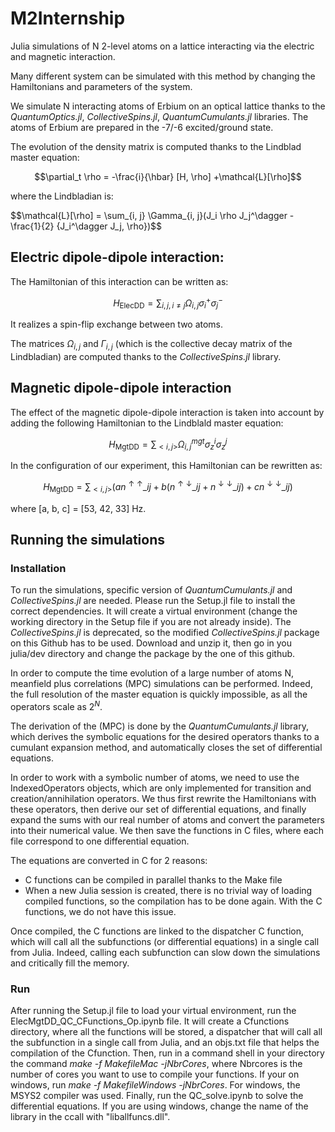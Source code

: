 # M2Internship
Julia simulations of N 2-level atoms on a lattice interacting via the electric and magnetic interaction.

Many different system can be simulated with this method by changing the Hamiltonians and parameters of the system.

We simulate N interacting atoms of Erbium on an optical lattice thanks to the _QuantumOptics.jl_, _CollectiveSpins.jl_, _QuantumCumulants.jl_ libraries. The atoms of Erbium are prepared in the -7/-6 excited/ground state.

The evolution of the density matrix is computed thanks to the Lindblad master equation:

$$\partial_t \rho = -\frac{i}{\hbar} [H, \rho] +\mathcal{L}[\rho]$$

where the Lindbladian is:

$$\mathcal{L}[\rho] = \sum_{i, j} \Gamma_{i, j}(J_i \rho J_j^\dagger - \frac{1}{2} \{J_i^\dagger J_j, \rho})$$


## Electric dipole-dipole interaction:

The Hamiltonian of this interaction can be written as:

$$H_{\text{ElecDD}} = \sum_{i, j, i \neq j} \Omega_{i, j}\sigma_i^+ \sigma_j^-$$

It realizes a spin-flip exchange between two atoms.

The matrices $\Omega_{i, j}$ and $\Gamma_{i, j}$ (which is the collective decay matrix of the Lindbladian) are computed thanks to the _CollectiveSpins.jl_ library.


## Magnetic dipole-dipole interaction

The effect of the magnetic dipole-dipole interaction is taken into account by adding the following Hamiltonian to the Lindblald master equation:

$$H_{\text{MgtDD}} = \sum_{<i, j>} \Omega_{i, j}^{mgt} \sigma_z^i \sigma_z^j$$

In the configuration of our experiment, this Hamiltonian can be rewritten as:

$$ H_{\text{MgtDD}} = \sum_{<i, j>} (a n^{\uparrow \uparrow}\_{ij} + b(n^{\uparrow \downarrow}\_{ij} + n^{\downarrow \downarrow}\_{ij}) + c n^{\downarrow \downarrow}\_{ij})$$

where  [a, b, c] = [53, 42, 33] Hz.

## Running the simulations

### Installation
To run the simulations, specific version of _QuantumCumulants.jl_ and _CollectiveSpins.jl_ are needed. Please run the Setup.jl file to install the correct dependencies. It will create a virtual environment (change the working directory in the Setup file if you are not already inside). The _CollectiveSpins.jl_ is deprecated, so the modified _CollectiveSpins.jl_ package on this Github has to be used. Download and unzip it, then go in you julia/dev directory and change the package by the one of this github.

In order to compute the time evolution of a large number of atoms N, meanfield plus correlations (MPC) simulations can be performed. Indeed, the full resolution of the master equation is quickly impossible, as all the operators scale as $2^N$.

The derivation of the (MPC) is done by the _QuantumCumulants.jl_ library, which derives the symbolic equations for the desired operators thanks to a cumulant expansion method, and automatically closes the set of differential equations.

In order to work with a symbolic number of atoms, we need to use the IndexedOperators objects, which are only implemented for transition and creation/annihilation operators. We thus first rewrite the Hamiltonians with these operators, then derive our set of differential equations, and finally expand the sums with our real number of atoms and convert the parameters into their numerical value. We then save the functions in C files, where each file correspond to one differential equation.

The equations are converted in C for 2 reasons:

- C functions can be compiled in parallel thanks to the Make file
- When a new Julia session is created, there is no trivial way of loading compiled functions, so the compilation has to be done again. With the C functions, we do not have this issue.

Once compiled, the C functions are linked to the dispatcher C function, which will call all the subfunctions (or differential equations) in a single call from Julia. Indeed, calling each subfunction can slow down the simulations and critically fill the memory.

### Run

After running the Setup.jl file to load your virtual environment, run the ElecMgtDD_QC_CFunctions_Op.ipynb file. It will create a Cfunctions directory, where all the functions will be stored, a dispatcher that will call all the subfunction in a single call from Julia, and an objs.txt file that helps the compilation of the Cfunction. Then, run in a command shell in your directory the command _make -f MakefileMac -jNbrCores_, where Nbrcores is the number of cores you want to use to compile your functions. If your on windows, run _make -f MakefileWindows -jNbrCores_. For windows, the MSYS2 compiler was used. Finally, run the QC_solve.ipynb to solve the differential equations. If you are using windows, change the name of the library in the ccall with "liballfuncs.dll".


